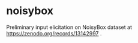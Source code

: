# noisybox
Preliminary input elicitation on NoisyBox dataset at https://zenodo.org/records/13142997 .

